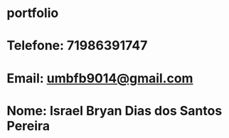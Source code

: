 # portfolio
# Telefone: 71986391747
# Email: umbfb9014@gmail.com
# Nome: Israel Bryan Dias dos Santos Pereira